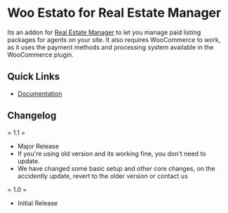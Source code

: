 # Woo Estato for Real Estate Manager
<p>Its an addon for <a href="https://webcodingplace.com/real-estate-manager-wordpress-plugin/">Real Estate Manager</a> to let you manage paid listing packages for agents on your site. It also requires WooCommerce to work, as it uses the payment methods and processing system available in the WooCommerce plugin.
</p>

<h2 id="item-description__quick-links">Quick Links</h2>
<ul>
	<li><a href="https://kb.webcodingplace.com/real-estate-manager/woo-estato-paid-listings/">Documentation</a></li>
</ul>
<h2 id="item-description__changelog">Changelog</h2>

= 1.1 =

* Major Release
* If you're using old version and its working fine, you don't need to update.
* We have changed some basic setup and other core changes, on the accidently update, revert to the older version or contact us

= 1.0 =

* Initial Release